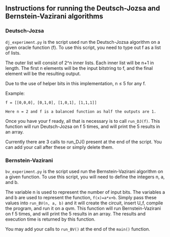 ## Instructions for running the Deutsch-Jozsa and Bernstein-Vazirani algorithms

### Deutsch-Jozsa
```dj_experiment.py``` is the script used run the Deutsch-Jozsa algorithm on a given 
oracle function (f).  To use this script, you need to type out f as a list of lists. 

The outer list will consist of 2^n inner lists. Each inner list will be n+1 in length. 
The first n elements will be the input bitstring to f, and the final element will be 
the resulting output. 

Due to the use of helper bits in this implementation, n ≤ 5 for any f. 

Example:

    f = [[0,0,0], [0,1,0], [1,0,1], [1,1,1]]
    
    Here n = 2 and f is a balanced function as half the outputs are 1.

Once you have your f ready, all that is necessary is to call ```run_DJ(f)```.
This function will run Deutsch-Jozsa on f 5 times, and will print the 5 results 
in an array.

Currently there are 3 calls to run_DJ() present at the end of the script. 
You can add your call after these or simply delete them.

### Bernstein-Vazirani

```bv_experiment.py``` is the script used run the Bernstein-Vazirani algorithm on a 
given function. To use this script, you will need to define the integers n, a, and b. 

The variable n is used to represent the number of input bits. The variables a and b 
are used to represent the function, ```f(x)=a*x+b```. Simply pass these values into 
```run_BV(n, a, b)``` and it will create the circuit, insert U_f, compile the program, 
and run it on a qvm. This function will run Bernstein-Vazirani on f 5 times, and will 
print the 5 results in an array. The results and execution time is returned by this 
function.

You may add your calls to ```run_BV()``` at the end of the ```main()``` function.